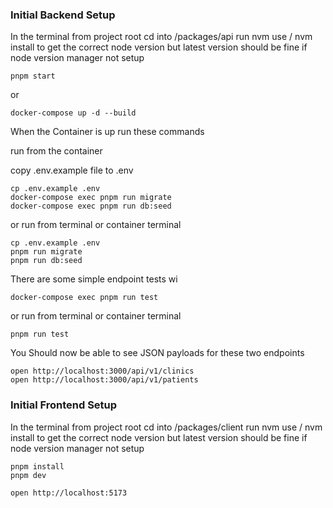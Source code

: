 ### Initial Backend Setup

In the terminal from project root cd into /packages/api
run nvm use / nvm install to get the correct node version
but latest version should be fine if node version manager
not setup

```
pnpm start
```

or

```
docker-compose up -d --build
```

When the Container is up run these commands

run from the container

copy .env.example file to .env

```
cp .env.example .env
docker-compose exec pnpm run migrate
docker-compose exec pnpm run db:seed
```

or run from terminal or container terminal

```
cp .env.example .env
pnpm run migrate
pnpm run db:seed
```

There are some simple endpoint tests wi

```
docker-compose exec pnpm run test

```

or run from terminal or container terminal

```
pnpm run test
```

You Should now be able to see JSON payloads for these two endpoints

```
open http://localhost:3000/api/v1/clinics
open http://localhost:3000/api/v1/patients
```

### Initial Frontend Setup

In the terminal from project root cd into /packages/client
run nvm use / nvm install to get the correct node version
but latest version should be fine if node version manager
not setup

```
pnpm install
pnpm dev
```

```
open http://localhost:5173
```
